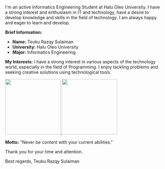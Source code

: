I'm an active Informatics Engineering Student at Halu Oleo University. I have a strong interest and enthusiasm in IT and technology, have a desire to develop knowledge and skills in the field of technology. I am always happy and eager to learn and develop.

**Brief Information:**
- **Name:** Teuku Razqy Sulaiman
- **University:** Halu Oleo University
- **Major:** Informatics Engineering

**My Interests:**
I have a strong interest in various aspects of the technology world, especially in the field of Programming. I enjoy tackling problems and seeking creative solutions using technological tools.

<p align="left">
<a href="https://github.com/razqy26">
  <img height="180em" src="https://github-readme-stats-eight-theta.vercel.app/api?username=razqy26&show_icons=true&theme=algolia&include_all_commits=true&count_private=true"/>
  <img height="180em" src="https://github-readme-stats-eight-theta.vercel.app/api/top-langs/?username=razqy26&layout=compact&langs_count=8&theme=algolia"/>
</a>
</p>

**Motto:**
"Never be content with your current abilities."

Thank you for your time and attention.

Best regards,
Teuku Razqy Sulaiman
